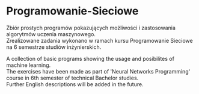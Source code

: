 # Programowanie-Sieciowe
Zbiór prostych programów pokazujących możliwości i zastosowania algorytmów uczenia maszynowego.  
Zrealizowane zadania wykonano w ramach kursu Programowanie Sieciowe na 6 semestrze studiów inżynierskich.

A collection of basic programs showing the usage and posibilites of machine learning.  
The exercises have been made as part of 'Neural Networks Programming' course in 6th semester of technical Bachelor studies.  
Further English descriptions will be added in the future.  
